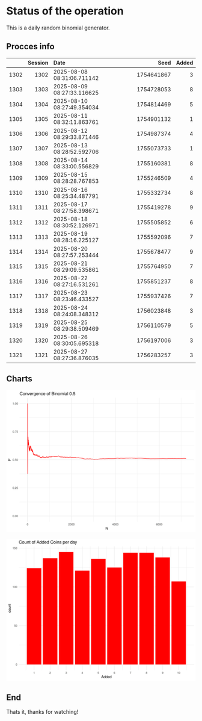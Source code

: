 # Status of the operation
  
  This is a daily random binomial generator.
  
## Procces info

|     | Session|Date                       |       Seed| Added|
|:----|-------:|:--------------------------|----------:|-----:|
|1302 |    1302|2025-08-08 08:31:06.711142 | 1754641867|     3|
|1303 |    1303|2025-08-09 08:27:33.116625 | 1754728053|     8|
|1304 |    1304|2025-08-10 08:27:49.354034 | 1754814469|     5|
|1305 |    1305|2025-08-11 08:32:11.863761 | 1754901132|     1|
|1306 |    1306|2025-08-12 08:29:33.871446 | 1754987374|     4|
|1307 |    1307|2025-08-13 08:28:52.592706 | 1755073733|     1|
|1308 |    1308|2025-08-14 08:33:00.556829 | 1755160381|     8|
|1309 |    1309|2025-08-15 08:28:28.767853 | 1755246509|     4|
|1310 |    1310|2025-08-16 08:25:34.487791 | 1755332734|     8|
|1311 |    1311|2025-08-17 08:27:58.398671 | 1755419278|     9|
|1312 |    1312|2025-08-18 08:30:52.126971 | 1755505852|     6|
|1313 |    1313|2025-08-19 08:28:16.225127 | 1755592096|     7|
|1314 |    1314|2025-08-20 08:27:57.253444 | 1755678477|     9|
|1315 |    1315|2025-08-21 08:29:09.535861 | 1755764950|     7|
|1316 |    1316|2025-08-22 08:27:16.531261 | 1755851237|     8|
|1317 |    1317|2025-08-23 08:23:46.433527 | 1755937426|     7|
|1318 |    1318|2025-08-24 08:24:08.348312 | 1756023848|     3|
|1319 |    1319|2025-08-25 08:29:38.509469 | 1756110579|     5|
|1320 |    1320|2025-08-26 08:30:05.695318 | 1756197006|     3|
|1321 |    1321|2025-08-27 08:27:36.876035 | 1756283257|     3|

## Charts 

![](charts/plot1.png)

![](charts/plot2.png)

## End

Thats it, thanks for watching!
